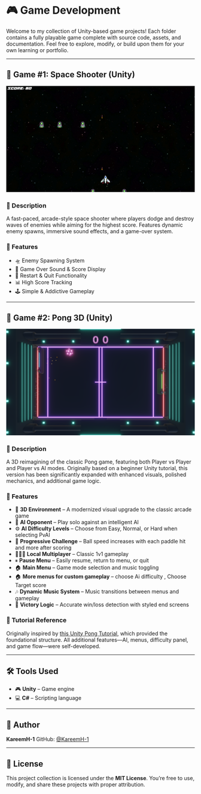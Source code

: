 # 🎮 Game Development

Welcome to my collection of Unity-based game projects! Each folder contains a fully playable game complete with source code, assets, and documentation. Feel free to explore, modify, or build upon them for your own learning or portfolio.

---

## 🌟 Game #1: Space Shooter (Unity)

![Game Screenshot](Unity/SpaceGame/images/Game.png)

### 📌 Description

A fast-paced, arcade-style space shooter where players dodge and destroy waves of enemies while aiming for the highest score. Features dynamic enemy spawns, immersive sound effects, and a game-over system.

### 🚀 Features

* 🛸 Enemy Spawning System
* 🎵 Game Over Sound & Score Display
* 🔁 Restart & Quit Functionality
* 📊 High Score Tracking
* 🕹️ Simple & Addictive Gameplay

---

## 🌟 Game #2: Pong 3D (Unity)

![Game Screenshot](Unity/Pong3D/ScreenShots/Game.png)

### 📌 Description

A 3D reimagining of the classic Pong game, featuring both Player vs Player and Player vs AI modes. Originally based on a beginner Unity tutorial, this version has been significantly expanded with enhanced visuals, polished mechanics, and additional game logic.

### 🚀 Features

* 🧊 **3D Environment** – A modernized visual upgrade to the classic arcade game
* 🤖 **AI Opponent** – Play solo against an intelligent AI
* ⚙️ **AI Difficulty Levels** – Choose from Easy, Normal, or Hard when selecting PvAI
* 🔁 **Progressive Challenge** – Ball speed increases with each paddle hit and more after scoring
* 🧑‍🤝‍🧑 **Local Multiplayer** – Classic 1v1 gameplay
* ⏸ **Pause Menu** – Easily resume, return to menu, or quit
* 🏠 **Main Menu** – Game mode selection and music toggling
* 🏠 **More menus for custom gameplay** – choose Ai difficulty , Choose Target score
* 🎶 **Dynamic Music System** – Music transitions between menus and gameplay
* 🏁 **Victory Logic** – Accurate win/loss detection with styled end screens

### 🎥 Tutorial Reference

Originally inspired by [this Unity Pong Tutorial](https://www.youtube.com/watch?v=b3xgCUlst88), which provided the foundational structure. All additional features—AI, menus, difficulty panel, and game flow—were self-developed.

---

## 🛠 Tools Used

* 🎮 **Unity** – Game engine
* 💻 **C#** – Scripting language

---

## 👤 Author

**KareemH-1**
GitHub: [@KareemH-1](https://github.com/KareemH-1)

---

## 📜 License

This project collection is licensed under the **MIT License**. You’re free to use, modify, and share these projects with proper attribution.
